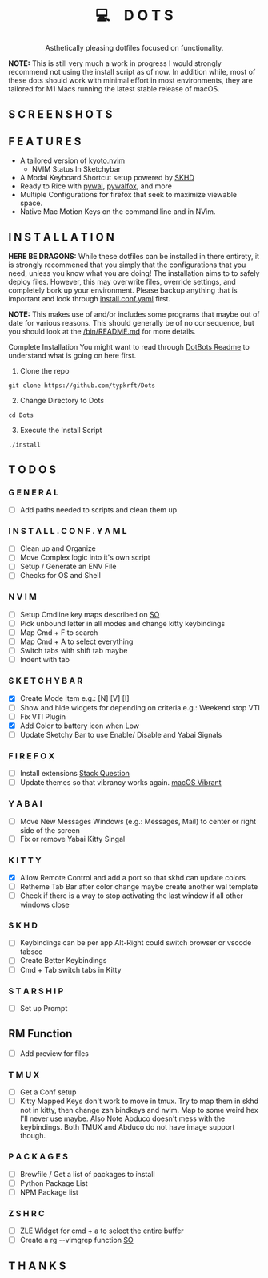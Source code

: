 # <p align="center">💻 D O T S</p>
<p align="center">Asthetically pleasing dotfiles focused on functionality.</p>
<p align="left"><strong>NOTE:</strong> This is still very much a work in progress I would strongly recommend not using the install script as of now. In addition while, most of these dots should work with minimal effort in most environments, they are tailored for M1 Macs running the latest stable release of macOS.</p>


## S C R E E N S H O T S

## F E A T U R E S 
- A tailored version of [kyoto.nvim](https://github.com/samrath2007/kyoto.nvim)
  - NVIM Status In Sketchybar
- A Modal Keyboard Shortcut setup powered by [SKHD](https://github.com/koekeishiya/skhd)
- Ready to Rice with [pywal](https://github.com/dylanaraps/pywal), [pywalfox](https://github.com/Frewacom/pywalfox), and more
- Multiple Configurations for firefox that seek to maximize viewable space.
- Native Mac Motion Keys on the command line and in NVim.

## I N S T A L L A T I O N 
**HERE BE DRAGONS:** While these dotfiles can be installed in there entirety, it is strongly recommened that you simply that the configurations that you need, unless you know what you are doing! The installation aims to to safely deploy files. However, this may overwrite files, override settings, and completely bork up your environment. Please backup anything that is important and look through [install.conf.yaml](https://github.com/typkrft/Dots/blob/main/install.conf.yaml) first.

**NOTE:** This makes use of and/or includes some programs that maybe out of date for various reasons. This should generally be of no consequence, but you should look at the [/bin/README.md](https://github.com/typkrft/Dots/blob/main/bin/README.md) for more details.

Complete Installation
You might want to read through [DotBots Readme](https://github.com/anishathalye/dotbot) to understand what is going on here first. 

1. Clone the repo
```SHELL
git clone https://github.com/typkrft/Dots
```

2. Change Directory to Dots
```SHELL
cd Dots
```

3. Execute the Install Script
```SHELL
./install
```

## T O D O S

### G E N E R A L
- [ ] Add paths needed to scripts and clean them up

### I N S T A L L . C O N F . Y A M L
- [ ] Clean up and Organize
- [ ] Move Complex logic into it's own script
- [ ] Setup / Generate an ENV File
- [ ] Checks for OS and Shell

### N V I M
- [ ] Setup Cmdline key maps described on [SO](https://stackoverflow.com/a/21207170)
- [ ] Pick unbound letter in all modes and change kitty keybindings
- [ ] Map Cmd + F to search 
- [ ] Map Cmd + A to select everything
- [ ] Switch tabs with shift tab maybe
- [ ] Indent with tab

### S K E T C H Y  B A R 
- [x] Create Mode Item e.g.: [N] [V] [I]
- [ ] Show and hide widgets for depending on criteria e.g.: Weekend stop VTI
- [ ] Fix VTI Plugin
- [x] Add Color to battery icon when Low
- [ ] Update Sketchy Bar to use Enable/ Disable and Yabai Signals

### F I R E F O X
- [ ] Install extensions [Stack Question](https://stackoverflow.com/questions/37728865/install-webextensions-on-firefox-from-the-command-line)
- [ ] Update themes so that vibrancy works again. [macOS Vibrant](https://github.com/Tnings/MacosVibrant)

### Y A B A I
- [ ] Move New Messages Windows (e.g.: Messages, Mail) to center or right side of the screen
- [ ] Fix or remove Yabai Kitty Singal

### K I T T Y
- [x] Allow Remote Control and add a port so that skhd can update colors
- [ ] Retheme Tab Bar after color change maybe create another wal template
- [ ] Check if there is a way to stop activating the last window if all other windows close

### S K H D
- [ ] Keybindings can be per app Alt-Right could switch browser or vscode tabscc
- [ ] Create Better Keybindings
- [ ] Cmd + Tab switch tabs in Kitty

### S T A R S H I P
- [ ] Set up Prompt

## RM Function
- [ ] Add preview for files

### T M U X
- [ ] Get a Conf setup
- [ ] Kitty Mapped Keys don't work to move in tmux. Try to map them in skhd not in kitty, then change zsh bindkeys and nvim. Map to some weird hex I'll never use maybe. Also Note Abduco doesn't mess with the keybindings. Both TMUX and Abduco do not have image support though. 

### P A C K A G E S 
- [ ] Brewfile / Get a list of packages to install
- [ ] Python Package List
- [ ] NPM Package list

### Z S H R C 
- [ ] ZLE Widget for cmd + a to select the entire buffer
- [ ] Create a rg --vimgrep function [SO](https://stackoverflow.com/questions/61740910/how-do-i-fuzzy-find-all-files-containing-specific-text-using-ripgrep-and-fzf-and)

## T H A N K S

